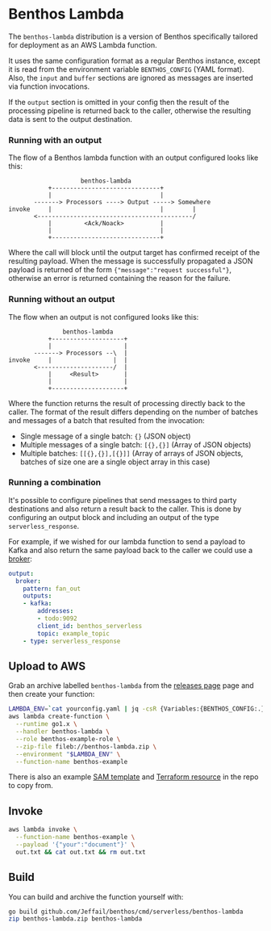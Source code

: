 Benthos Lambda
==============

The `benthos-lambda` distribution is a version of Benthos specifically tailored for deployment as an AWS Lambda function.

It uses the same configuration format as a regular Benthos instance, except it is read from the environment variable `BENTHOS_CONFIG` (YAML format). Also, the `input` and `buffer` sections are ignored as messages are inserted via function invocations.

If the `output` section is omitted in your config then the result of the processing pipeline is returned back to the caller, otherwise the resulting data is sent to the output destination.

### Running with an output

The flow of a Benthos lambda function with an output configured looks like this:

```text
                    benthos-lambda
           +------------------------------+
           |                              |
       -------> Processors ----> Output -----> Somewhere
invoke     |                              |        |
       <-------------------------------------------/
           |         <Ack/Noack>          |
           |                              |
           +------------------------------+
```

Where the call will block until the output target has confirmed receipt of the resulting payload. When the message is successfully propagated a JSON payload is returned of the form `{"message":"request successful"}`, otherwise an error is returned containing the reason for the failure.

### Running without an output

The flow when an output is not configured looks like this:

```text
               benthos-lambda
           +--------------------+
           |                    |
       -------> Processors --\  |
invoke     |                 |  |
       <---------------------/  |
           |     <Result>       |
           |                    |
           +--------------------+
```

Where the function returns the result of processing directly back to the caller. The format of the result differs depending on the number of batches and messages of a batch that resulted from the invocation:

- Single message of a single batch: `{}` (JSON object)
- Multiple messages of a single batch: `[{},{}]` (Array of JSON objects)
- Multiple batches: `[[{},{}],[{}]]` (Array of arrays of JSON objects, batches of size one are a single object array in this case)

### Running a combination

It's possible to configure pipelines that send messages to third party destinations and also return a result back to the caller. This is done by configuring an output block and including an output of the type `serverless_response`.

For example, if we wished for our lambda function to send a payload to Kafka and also return the same payload back to the caller we could use a [broker](../outputs/README.md#broker):

```yaml
output:
  broker:
    pattern: fan_out
    outputs:
    - kafka:
        addresses:
        - todo:9092
        client_id: benthos_serverless
        topic: example_topic
    - type: serverless_response
```

Upload to AWS
-------------

Grab an archive labelled `benthos-lambda` from the [releases page](https://github.com/Jeffail/benthos/releases) page and then create your function:

```sh
LAMBDA_ENV=`cat yourconfig.yaml | jq -csR {Variables:{BENTHOS_CONFIG:.}}`
aws lambda create-function \
  --runtime go1.x \
  --handler benthos-lambda \
  --role benthos-example-role \
  --zip-file fileb://benthos-lambda.zip \
  --environment "$LAMBDA_ENV" \
  --function-name benthos-example
```

There is also an example [SAM template](https://github.com/Jeffail/benthos/tree/master/resources/serverless/lambda/benthos-lambda-sam.yaml) and [Terraform resource](https://github.com/Jeffail/benthos/tree/master/resources/serverless/lambda/benthos-lambda.tf) in the repo to copy from.

Invoke
------

```sh
aws lambda invoke \
  --function-name benthos-example \
  --payload '{"your":"document"}' \
  out.txt && cat out.txt && rm out.txt
```

Build
-----

You can build and archive the function yourself with:

```sh
go build github.com/Jeffail/benthos/cmd/serverless/benthos-lambda
zip benthos-lambda.zip benthos-lambda
```
